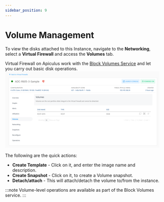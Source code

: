 ```yaml
---
sidebar_position: 9
---
```

# Volume Management

To view the disks attached to this Instance, navigate to the **Networking**, select a **Virtual Firewall** and access the **Volumes** tab.

Virtual Firewall on Apiculus work with the [Block Volumes Service](/docs/Subscribers/Storage/BlockVolumes/AboutBlockVolumes) and let you carry out basic disk operations.
![Volume Management](img/VolumeManagement.png)

The following are the quick actions:

- **Create Template** - Click on it, and enter the image name and description.
- **Create Snapshot** - Click on it, to create a Volume snapshot.
- **Detach/attach** - This will attach/detach the volume to/from the instance.

:::note
Volume-level operations are available as part of the Block Volumes service.
:::




